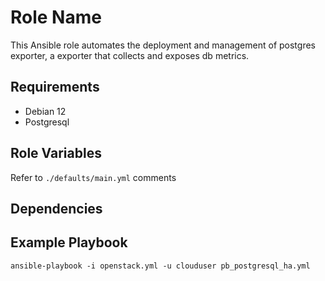 Role Name
=========

This Ansible role automates the deployment and management of postgres exporter, a exporter that collects and exposes db metrics.

Requirements
------------

- Debian 12
- Postgresql

Role Variables
--------------

Refer to `./defaults/main.yml` comments

Dependencies
------------


Example Playbook
----------------

`ansible-playbook -i openstack.yml -u clouduser pb_postgresql_ha.yml`
